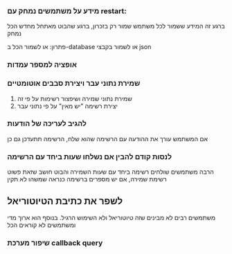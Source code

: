 ### מידע על משתמשים נמחק עם restart:

ברגע זה המידע ששמור לכל משתמש שמור רק בזכרון, ברגע שהבוט מאתחל מחדש הכל נמחק

פתרון:
או לשמור הכל ב-database או לשמור בקבצי json

### אופציה למספר עמדות

### שמירת נתוני עבר ויצירת סבבים אוטומטיים

1. שמירת נתוני שמירה ושיפצור רשימות על פי זה
2. יצירת רשימה "יש מאין" על פי נתוני עבר

### להגיב לעריכה של הודעות

אם המשתמש עורך את ההודעה עם הרשימה שהוא שלח, הרשימה תתעדכן גם כן

### לנסות קודם להבין אם נשלחו שעות ביחד עם הרשימה

הרבה משתמשים שולחים רשימה ביחד עם שעות השמירה והבוט חושב שזאת פשוט רשימת שמירה, אם יש מספרים ברשימה כנראה שמשהו לא תקין

## לשפר את כתיבת הטיוטוריאל

משתמשים רבים לא מבינים שזה טיוטוריאל ולא השימוש הרגיל.
בנוסף הוא ארוך מדי ומשתמשים לא קוראים הכל

### שיפור מערכת callback query
